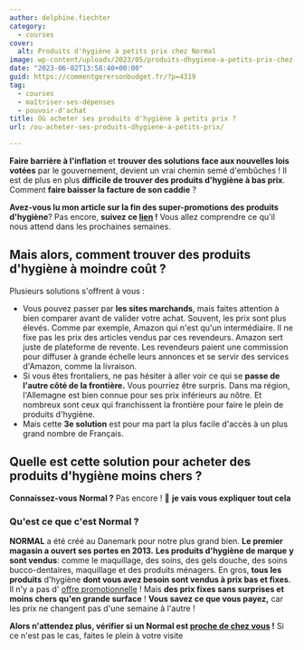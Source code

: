 ```yaml
---
author: delphine.fiechter
category:
  - courses
cover:
  alt: Produits d'hygiène à petits prix chez Normal
image: wp-content/uploads/2023/05/produits-dhygiene-a-petits-prix-chez-normal-1-e1685566170292.png
date: "2023-06-02T13:58:40+00:00"
guid: https://commentgerersonbudget.fr/?p=4319
tag:
  - courses
  - maîtriser-ses-dépenses
  - pouvoir-d'achat
title: Où acheter ses produits d'hygiène à petits prix ?
url: /ou-acheter-ses-produits-dhygiene-a-petits-prix/

---
```

**Faire barrière à l'inflation** et **trouver des solutions face aux nouvelles lois votées** par le gouvernement, devient un vrai chemin semé d'embûches ! Il est de plus en plus **difficile de trouver des produits d'hygiène à bas prix**. Comment **faire baisser la facture de son caddie** ?

**Avez-vous lu mon article sur la fin des super-promotions des produits d'hygiène**? Pas encore, **suivez ce [lien](https://commentgerersonbudget.fr/produits-dhygiene-bientot-interdits-de-super-promotions "lien") !** Vous allez comprendre ce qu'il nous attend dans les prochaines semaines.

## Mais alors, comment trouver des produits d'hygiène à moindre coût ?

Plusieurs solutions s'offrent à vous :

- Vous pouvez passer par **les sites marchands**, mais faites attention à bien comparer avant de valider votre achat. Souvent, les prix sont plus élevés. Comme par exemple, Amazon qui n'est qu'un intermédiaire. Il ne fixe pas les prix des articles vendus par ces revendeurs. Amazon sert juste de plateforme de revente. Les revendeurs paient une commission pour diffuser à grande échelle leurs annonces et se servir des services d'Amazon, comme la livraison.
- Si vous êtes frontaliers, ne pas hésiter à aller voir ce qui se **passe de l'autre côté de la frontière.** Vous pourriez être surpris. Dans ma région, l'Allemagne est bien connue pour ses prix inférieurs au nôtre. Et nombreux sont ceux qui franchissent la frontière pour faire le plein de produits d'hygiène.
- Mais cette **3e solution** est pour ma part la plus facile d'accès à un plus grand nombre de Français.

## Quelle est cette solution pour acheter des produits d'hygiène moins chers ?

**Connaissez-vous Normal ?** Pas encore ! 🤣 **je vais vous expliquer tout cela**

### Qu'est ce que c'est Normal ?

**NORMAL** a été créé au Danemark pour notre plus grand bien. **Le premier magasin a ouvert ses portes en 2013.** **Les produits d'hygiène de marque** **y sont vendus**: comme le maquillage, des soins, des gels douche, des soins bucco-dentaires, maquillage et des produits ménagers. En gros, **tous les produits** d'hygiène **dont vous avez besoin sont vendus à prix bas et fixes**. Il n'y a pas d' [offre promotionnelle](https://commentgerersonbudget.fr/produits-dhygiene-bientot-interdits-de-super-promotions "") ! Mais **des prix fixes sans surprises et moins chers qu'en grande surface** ! **Vous savez ce que vous payez,** car les prix ne changent pas d'une semaine à l'autre !

**Alors n'attendez plus, vérifier si un Normal est [proche de chez vous](https://www.normal.fr/trouver-un-magasin/ "proche de chez vous") !** Si ce n'est pas le cas, faites le plein à votre visite
